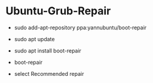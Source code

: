 # Ubuntu-Grub-Repair

* sudo add-apt-repository ppa:yannubuntu/boot-repair
* sudo apt update
* sudo apt install boot-repair
* boot-repair

* select Recommended repair

